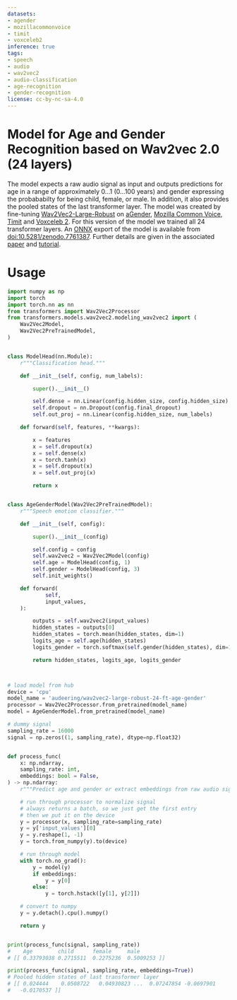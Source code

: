 ```yaml
---
datasets:
- agender
- mozillacommonvoice
- timit
- voxceleb2
inference: true
tags:
- speech
- audio
- wav2vec2
- audio-classification
- age-recognition
- gender-recognition
license: cc-by-nc-sa-4.0
---
```


# Model for Age and Gender Recognition based on Wav2vec 2.0 (24 layers)

The model expects a raw audio signal as input and outputs predictions 
for age in a range of approximately 0...1 (0...100 years) 
and gender expressing the probababilty for being child, female, or male. 
In addition, it also provides the pooled states of the last transformer layer. 
The model was created by fine-tuning [
Wav2Vec2-Large-Robust](https://huggingface.co/facebook/wav2vec2-large-robust) 
on [aGender](https://paperswithcode.com/dataset/agender), 
[Mozilla Common Voice](https://commonvoice.mozilla.org/), 
[Timit](https://catalog.ldc.upenn.edu/LDC93s1) and 
[Voxceleb 2](https://www.robots.ox.ac.uk/~vgg/data/voxceleb/vox2.html).
For this version of the model we trained all 24 transformer layers.
An [ONNX](https://onnx.ai/") export of the model is available from 
[doi:10.5281/zenodo.7761387](https://doi.org/10.5281/zenodo.7761387). 
Further details are given in the associated [paper](https://arxiv.org/abs/2306.16962) 
and [tutorial](https://github.com/audeering/w2v2-age-gender-how-to).

# Usage

```python
import numpy as np
import torch
import torch.nn as nn
from transformers import Wav2Vec2Processor
from transformers.models.wav2vec2.modeling_wav2vec2 import (
    Wav2Vec2Model,
    Wav2Vec2PreTrainedModel,
)


class ModelHead(nn.Module):
    r"""Classification head."""

    def __init__(self, config, num_labels):

        super().__init__()

        self.dense = nn.Linear(config.hidden_size, config.hidden_size)
        self.dropout = nn.Dropout(config.final_dropout)
        self.out_proj = nn.Linear(config.hidden_size, num_labels)

    def forward(self, features, **kwargs):

        x = features
        x = self.dropout(x)
        x = self.dense(x)
        x = torch.tanh(x)
        x = self.dropout(x)
        x = self.out_proj(x)

        return x


class AgeGenderModel(Wav2Vec2PreTrainedModel):
    r"""Speech emotion classifier."""

    def __init__(self, config):

        super().__init__(config)

        self.config = config
        self.wav2vec2 = Wav2Vec2Model(config)
        self.age = ModelHead(config, 1)
        self.gender = ModelHead(config, 3)
        self.init_weights()

    def forward(
            self,
            input_values,
    ):

        outputs = self.wav2vec2(input_values)
        hidden_states = outputs[0]
        hidden_states = torch.mean(hidden_states, dim=1)
        logits_age = self.age(hidden_states)
        logits_gender = torch.softmax(self.gender(hidden_states), dim=1)

        return hidden_states, logits_age, logits_gender



# load model from hub
device = 'cpu'
model_name = 'audeering/wav2vec2-large-robust-24-ft-age-gender'
processor = Wav2Vec2Processor.from_pretrained(model_name)
model = AgeGenderModel.from_pretrained(model_name)

# dummy signal
sampling_rate = 16000
signal = np.zeros((1, sampling_rate), dtype=np.float32)


def process_func(
    x: np.ndarray,
    sampling_rate: int,
    embeddings: bool = False,
) -> np.ndarray:
    r"""Predict age and gender or extract embeddings from raw audio signal."""

    # run through processor to normalize signal
    # always returns a batch, so we just get the first entry
    # then we put it on the device
    y = processor(x, sampling_rate=sampling_rate)
    y = y['input_values'][0]
    y = y.reshape(1, -1)
    y = torch.from_numpy(y).to(device)

    # run through model
    with torch.no_grad():
        y = model(y)
        if embeddings:
            y = y[0]
        else:
            y = torch.hstack([y[1], y[2]])

    # convert to numpy
    y = y.detach().cpu().numpy()

    return y


print(process_func(signal, sampling_rate))
#    Age        child      female     male
# [[ 0.33793038 0.2715511  0.2275236  0.5009253 ]]

print(process_func(signal, sampling_rate, embeddings=True))
# Pooled hidden states of last transformer layer
# [[ 0.024444    0.0508722   0.04930823 ...  0.07247854 -0.0697901
#   -0.0170537 ]]
```

